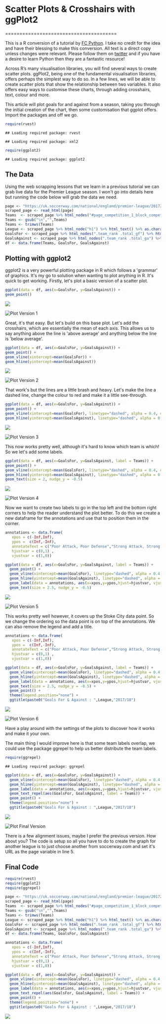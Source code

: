 Scatter Plots & Crosshairs with ggPlot2
================
=======================================

This is a R conversion of a tutorial by [FC Python](https://fcpython.com/visualisation/scatter-plots-crosshairs-in-matplotlib). I take no credit for the idea and have their blessing to make this conversion. All text is a direct copy unless changes were relevant. Please follow them on [twitter](www.twitter.com/FC_Python) and if you have a desire to learn Python then they are a fantastic resource!

Across R’s many visualisation libraries, you will find several ways to create scatter plots. ggPlot2, being one of the fundamental visualisation libraries, offers perhaps the simplest way to do so. In a few lines, we will be able to create scatter plots that show the relationship between two variables. It also offers easy ways to customise these charts, through adding crosshairs, text, colour and more.

This article will plot goals for and against from a season, taking you through the initial creation of the chart, then some customisation that ggplot offers. Import the packages and off we go.

``` r
require(rvest)
```

    ## Loading required package: rvest

    ## Loading required package: xml2

``` r
require(ggplot2)
```

    ## Loading required package: ggplot2

The Data
--------

Using the web scrapping lessons that we learn in a previous tutorial we can grab live data for the Premier League season. I won't go into details here but running the code below will grab the data we need.

``` r
page <- "https://uk.soccerway.com/national/england/premier-league/20172018/regular-season/r41547/?ICID=SN_01_01"
scraped_page <- read_html(page)
Teams  <- scraped_page %>% html_nodes("#page_competition_1_block_competition_tables_6_block_competition_league_table_1_table .large-link") %>% html_text() %>% as.character()
Teams <- gsub("\n","",Teams)
Teams <- trimws(Teams)
League <- scraped_page %>% html_node("h1") %>% html_text() %>% as.character()
GoalsFor <- scraped_page %>% html_nodes(".team_rank .total_gf") %>% html_text() %>% as.numeric()
GoalsAgainst <- scraped_page %>% html_nodes(".team_rank .total_ga") %>% html_text() %>% as.numeric()
df <- data.frame(Teams, GoalsFor, GoalsAgainst)
```

Plotting with ggplot2
---------------------

ggplot2 is a very powerful plotting package in R which follows a 'grammar' of graphics. It's my go to solution when wanting to plot anything in R. It's quick to get working. Firstly, let's plot a basic version of a scatter plot.

``` r
ggplot(data = df, aes(x=GoalsFor, y=GoalsAgainst)) + 
geom_point() 
```

![](Untitled_files/figure-markdown_github/unnamed-chunk-3-1.png)

![Plot Version 1](https://github.com/FCrSTATS/Visualisations/blob/master/Images/plot1.png?raw=true)

Great, it's that easy. But let's build on this base plot. Let's add the crosshairs, which are essentially the mean of each axis. This allows us to say anything above the line is 'above average' and anything below the line is 'below average'.

``` r
ggplot(data = df, aes(x=GoalsFor, y=GoalsAgainst)) + 
geom_point() +
geom_vline(xintercept=mean(GoalsFor)) +
geom_hline(yintercept=mean(GoalsAgainst))
```

![](Untitled_files/figure-markdown_github/unnamed-chunk-4-1.png)

![Plot Version 2](https://github.com/FCrSTATS/Visualisations/blob/master/Images/Plot2.png?raw=true)

That work's but the lines are a little brash and heavy. Let's make the line a dashed line, change the colour to red and make it a little see-through.

``` r
ggplot(data = df, aes(x=GoalsFor, y=GoalsAgainst)) + 
geom_point() +
geom_vline(xintercept=mean(GoalsFor), linetype="dashed", alpha = 0.4, colour = "red") +
geom_hline(yintercept=mean(GoalsAgainst), linetype="dashed", alpha = 0.4, colour = "red")
```

![](Untitled_files/figure-markdown_github/unnamed-chunk-5-1.png)

![Plot Version 3](https://github.com/FCrSTATS/Visualisations/blob/master/Images/Plot3.png?raw=true)

This now works pretty well, although it's hard to know which team is which! So we let's add some labels.

``` r
ggplot(data = df, aes(x=GoalsFor, y=GoalsAgainst, label = Teams)) + 
geom_point() +
geom_vline(xintercept=mean(GoalsFor), linetype="dashed", alpha = 0.4, colour = "red") +
geom_hline(yintercept=mean(GoalsAgainst), linetype="dashed", alpha = 0.4, colour = "red") +
geom_text(size = 2, nudge_y = -0.5)
```

![](Untitled_files/figure-markdown_github/unnamed-chunk-6-1.png)

![Plot Version 4](https://github.com/FCrSTATS/Visualisations/blob/master/Images/Plot4.png?raw=true)

Now we want to create two labels to go in the top left and the bottom right corners to help the reader understand the plot better. To do this we create a new dataframe for the annotations and use that to position them in the corner.

``` r
annotations <- data.frame(
   xpos = c(-Inf,Inf),
   ypos =  c(Inf,-Inf),
   annotateText = c("Poor Attack, Poor Defense","Strong Attack, Strong Defense"),
   hjustvar = c(0,1) ,
   vjustvar = c(1,0))

ggplot(data = df, aes(x=GoalsFor, y=GoalsAgainst, label = Teams)) + 
  geom_point() + 
  geom_vline(xintercept=mean(GoalsFor), linetype="dashed", alpha = 0.4, colour = "red") +
  geom_hline(yintercept=mean(GoalsAgainst), linetype="dashed", alpha = 0.4, colour = "red") +
  geom_label(data = annotations, aes(x=xpos,y=ypos,hjust=hjustvar, vjust=vjustvar,label=annotateText, colour = "red")) +
  geom_text(size = 2.5, nudge_y = -0.5)
```

![](Untitled_files/figure-markdown_github/unnamed-chunk-7-1.png)

![Plot Version 5](https://github.com/FCrSTATS/Visualisations/blob/master/Images/Plot5.png?raw=true)

This works pretty well however, it covers up the Stoke City data point. So we change the ordering so the data point is on top of the annotations. We can also remove the legend and add a title.

``` r
annotations <- data.frame(
   xpos = c(-Inf,Inf),
   ypos =  c(Inf,-Inf),
   annotateText = c("Poor Attack, Poor Defense","Strong Attack, Strong Defense"),
   hjustvar = c(0,1) ,
   vjustvar = c(1,0))

ggplot(data = df, aes(x=GoalsFor, y=GoalsAgainst, label = Teams)) + 
  geom_vline(xintercept=mean(GoalsFor), linetype="dashed", alpha = 0.4, colour = "red") +
  geom_hline(yintercept=mean(GoalsAgainst), linetype="dashed", alpha = 0.4, colour = "red") +
  geom_label(data = annotations, aes(x=xpos,y=ypos,hjust=hjustvar, vjust=vjustvar,label=annotateText, colour = "red", size = 1)) +
  geom_text(size = 2.5, nudge_y = -0.5) +
  geom_point() +
  theme(legend.position="none") +
  ggtitle(paste0("Goals For & Against : ",League,"2017/18")
```

![](Untitled_files/figure-markdown_github/unnamed-chunk-8-1.png)

![Plot Version 6](https://github.com/FCrSTATS/Visualisations/blob/master/Images/Plot6.png?raw=true)

Have a play around with the settings of the plots to discover how it works and make it your own.

The main thing I would improve here is that some team labels overlap, we could use the package ggrepel to help us better distribute the team labels.

``` r
require(ggrepel)
```

    ## Loading required package: ggrepel

``` r
ggplot(data = df, aes(x=GoalsFor, y=GoalsAgainst)) + 
  geom_vline(xintercept=mean(GoalsFor), linetype="dashed", alpha = 0.4, colour = "red") +
  geom_hline(yintercept=mean(GoalsAgainst), linetype="dashed", alpha = 0.4, colour = "red") +
  geom_label(data = annotations, aes(x=xpos,y=ypos,hjust=hjustvar, vjust=vjustvar,label=annotateText, colour = "red", size = 1)) +
  geom_text_repel(aes(GoalsFor, GoalsAgainst, label = Teams)) +
  geom_point() +
  theme(legend.position="none") +
  ggtitle(paste0("Goals For & Against : ",League,"2017/18")
```

![](Untitled_files/figure-markdown_github/unnamed-chunk-9-1.png)

![Plot Final Version](https://github.com/FCrSTATS/Visualisations/blob/master/Images/Plot7.png?raw=true)

There is a few alignment issues, maybe I prefer the previous version. How about you? The code is setup so all you have to do to create the graph for another league is to just choose another from soccerway.com and set it's URL as the page variable in line 5. 

Final Code
----------

``` r
require(rvest)
require(ggplot2)
require(ggrepel)

page <- "https://uk.soccerway.com/national/england/premier-league/20172018/regular-season/r41547/?ICID=SN_01_01"
scraped_page <- read_html(page)
Teams  <- scraped_page %>% html_nodes("#page_competition_1_block_competition_tables_6_block_competition_league_table_1_table .large-link") %>% html_text() %>% as.character()
Teams <- gsub("\n","",Teams)
Teams <- trimws(Teams)
League <- scraped_page %>% html_node("h1") %>% html_text() %>% as.character()
GoalsFor <- scraped_page %>% html_nodes(".team_rank .total_gf") %>% html_text() %>% as.numeric()
GoalsAgainst <- scraped_page %>% html_nodes(".team_rank .total_ga") %>% html_text() %>% as.numeric()
df <- data.frame(Teams, GoalsFor, GoalsAgainst)

annotations <- data.frame(
   xpos = c(-Inf,Inf),
   ypos =  c(Inf,-Inf),
   annotateText = c("Poor Attack, Poor Defense","Strong Attack, Strong Defense"),
   hjustvar = c(0,1) ,
   vjustvar = c(1,0))

ggplot(data = df, aes(x=GoalsFor, y=GoalsAgainst)) + 
  geom_vline(xintercept=mean(GoalsFor), linetype="dashed", alpha = 0.4, colour = "red") +
  geom_hline(yintercept=mean(GoalsAgainst), linetype="dashed", alpha = 0.4, colour = "red") +
  geom_label(data = annotations, aes(x=xpos,y=ypos,hjust=hjustvar, vjust=vjustvar,label=annotateText, colour = "red", size = 1)) +
  geom_text_repel(aes(GoalsFor, GoalsAgainst, label = Teams)) +
  geom_point() +
  theme(legend.position="none") +
  ggtitle(paste0("Goals For & Against : ",League,"2017/18")
```

![](Untitled_files/figure-markdown_github/unnamed-chunk-10-1.png)
